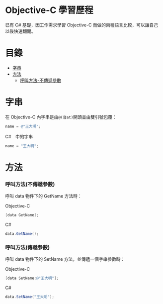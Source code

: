 # Objective-C 學習歷程
已有 C# 基礎，因工作需求學習 Objective-C 而做的兩種語言比較，可以讓自己以後快速翻閱。

# 目錄
- [字串](#字串)
- [方法](#方法呼叫)
    - [呼叫方法-不傳遞參數](#呼叫方法-(不傳遞參數))


# 字串
在 Objective-C 內字串是由`@(音at)`開頭並由雙引號包覆：
```objective-c
name = @"王大明";
```
C#　中的字串
```csharp
name = "王大明";
```

# 方法

### 呼叫方法(不傳遞參數)
呼叫 data 物件下的 GetName 方法時：

Objective-C
```objective-c
[data GetName];
```

C#
```csharp
data.GetName();
```

### 呼叫方法(傳遞參數)
呼叫 data 物件下的 SetName 方法，並傳遞一個字串參數時：

Objective-C
```objective-c
[data SetName:@"王大明"];
```

C#
```csharp
data.SetName("王大明");
```
